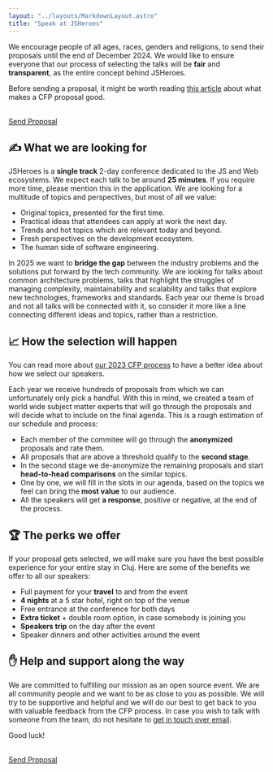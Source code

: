 ```yaml
---
layout: "../layouts/MarkdownLayout.astro"
title: "Speak at JSHeroes"
---
```


<!-- The <strong>call for papers</strong> for the 2025 event is <strong>closed</strong>.

We have received <strong>340 proposals</strong> until the end of December 2023. Speakers will be announced sometime in early February. -->

We encourage people of all ages, races, genders and religions, to send their proposals until the end of December 2024. We would like to ensure everyone that our process of selecting the talks will be <strong>fair</strong> and <strong>transparent</strong>, as the entire concept behind JSHeroes.

Before sending a proposal, it might be worth reading [this article](/blog/how-to-write-a-good-talk-proposal) about what makes a CFP proposal good.

<br/>
<a href="https://sessionize.com/jsheroes-2025" target="_blank" rel="noreferrer noopener" class="cta-button">Send Proposal</a>

## ✍ What we are looking for

JSHeroes is a **single track** 2-day conference dedicated to the JS and Web ecosystems. We expect each talk to be around **25 minutes**. If you require more time, please mention this in the application. We are looking for a multitude of topics and perspectives, but most of all we value:

- Original topics, presented for the first time.
- Practical ideas that attendees can apply at work the next day.
- Trends and hot topics which are relevant today and beyond.
- Fresh perspectives on the development ecosystem.
- The human side of software engineering.

In 2025 we want to **bridge the gap** between the industry problems and the solutions put forward by the tech community. We are looking for talks about common architecture problems, talks that highlight the struggles of managing complexity, maintainability and scalability and talks that explore new technologies, frameworks and standards. Each year our theme is broad and not all talks will be connected with it, so consider it more like a line connecting different ideas and topics, rather than a restriction.

## 📈 How the selection will happen

You can read more about [our 2023 CFP process](/blog/call-for-papers-2023-insights) to have a better idea about how we select our speakers.

Each year we receive hundreds of proposals from which we can unfortunately only pick a handful. With this in mind, we created a team of world wide subject matter experts that will go through the proposals and will decide what to include on the final agenda. This is a rough estimation of our schedule and process:

- Each member of the commitee will go through the **anonymized** proposals and rate them.
- All proposals that are above a threshold qualify to the **second stage**.
- In the second stage we de-anonymize the remaining proposals and start **head-to-head comparisons** on the similar topics.
- One by one, we will fill in the slots in our agenda, based on the topics we feel can bring the **most value** to our audience.
- All the speakers will get **a response**, positive or negative, at the end of the process.

## 🏆 The perks we offer

If your proposal gets selected, we will make sure you have the best possible experience for your entire stay in Cluj. Here are some of the benefits we offer to all our speakers:

- Full payment for your **travel** to and from the event
- **4 nights** at a 5 star hotel, right on top of the venue
- Free entrance at the conference for both days
- **Extra ticket** + double room option, in case somebody is joining you
- **Speakers trip** on the day after the event
- Speaker dinners and other activities around the event

## ✋ Help and support along the way

We are committed to fulfilling our mission as an open source event. We are all community people and we want to be as close to you as possible. We will try to be supportive and helpful and we will do our best to get back to you with valuable feedback from the CFP process. In case you wish to talk with someone from the team, do not hesitate to [get in touch over email](mailto:welcome@jsheroes.io).

Good luck!

<br/>
<a href="https://sessionize.com/jsheroes-2025" target="_blank" rel="noreferrer noopener" class="cta-button">Send Proposal</a>
